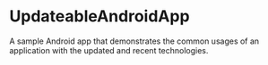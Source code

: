 # UpdateableAndroidApp
A sample Android app that demonstrates the common usages of an application with the updated and recent technologies.
